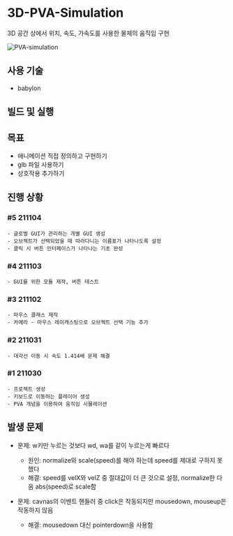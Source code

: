 # 3D-PVA-Simulation
3D 공간 상에서 위치, 속도, 가속도를 사용한 물체의 움직임 구현

![PVA-simulation](https://user-images.githubusercontent.com/44242823/139566023-2b6199bf-e587-4f98-8397-701b3ec66086.png)

## 사용 기술
- babylon

## 빌드 및 실행

## 목표
- 애니메이션 직접 정의하고 구현하기
- glb 파일 사용하기
- 상호작용 추가하기

## 진행 상황
### #5 211104
	- 글로벌 GUI가 관리하는 개별 GUI 생성
	- 오브젝트가 선택되었을 때 따라다니는 이름표가 나타나도록 설정
	- 클릭 시 버튼 인터페이스가 나타나는 기초 완성 
### #4 211103
	- GUI를 위한 모듈 제작, 버튼 테스트
### #3 211102
	- 마우스 클래스 제작
	- 카메라 - 마우스 레이캐스팅으로 오브젝트 선택 기능 추가
### #2 211031
	- 대각선 이동 시 속도 1.414배 문제 해결
### #1 211030
	- 프로젝트 생성
	- 키보드로 이동하는 플레이어 생성
	- PVA 개념을 이용하여 움직임 시뮬레이션

## 발생 문제
- 문제: w키만 누르는 것보다 wd, wa를 같이 누르는게 빠르다
	- 원인: normalize와 scale(speed)를 해야 하는데 speed를 제대로 구하지 못했다
	- 해결: speed를 velX와 velZ 중 절대값이 더 큰 것으로 설정, normalize한 다음 abs(speed)로 scale함

- 문제: cavnas의 이벤트 핸들러 중 click은 작동되지만 mousedown, mouseup은 작동하지 않음
	- 해결: mousedown 대신 pointerdown을 사용함 